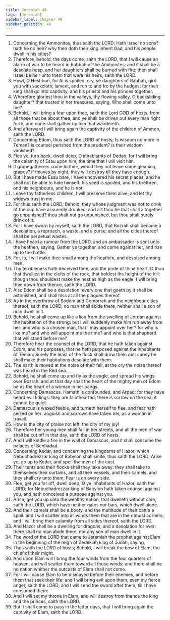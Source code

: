 ```yaml
---
title: Jeremiah 49
tags: [Jeremiah]
sidebar_label: Chapter 49
sidebar_position: 49
---
```


---
1. Concerning the Ammonites, thus saith the LORD; Hath Israel no sons? hath he no heir? why then doth their king inherit Gad, and his people dwell in his cities?
2. Therefore, behold, the days come, saith the LORD, that I will cause an alarm of war to be heard in Rabbah of the Ammonites; and it shall be a desolate heap, and her daughters shall be burned with fire: then shall Israel be heir unto them that were his heirs, saith the LORD.
3. Howl, O Heshbon, for Ai is spoiled: cry, ye daughters of Rabbah, gird you with sackcloth; lament, and run to and fro by the hedges; for their king shall go into captivity, and his priests and his princes together.
4. Wherefore gloriest thou in the valleys, thy flowing valley, O backsliding daughter? that trusted in her treasures, saying, Who shall come unto me?
5. Behold, I will bring a fear upon thee, saith the Lord GOD of hosts, from all those that be about thee; and ye shall be driven out every man right forth; and none shall gather up him that wandereth.
6. And afterward I will bring again the captivity of the children of Ammon, saith the LORD.
7. Concerning Edom, thus saith the LORD of hosts; Is wisdom no more in Teman? is counsel perished from the prudent? is their wisdom vanished?
8. Flee ye, turn back, dwell deep, O inhabitants of Dedan; for I will bring the calamity of Esau upon him, the time that I will visit him.
9. If grapegatherers come to thee, would they not leave some gleaning grapes? if thieves by night, they will destroy till they have enough.
10. But I have made Esau bare, I have uncovered his secret places, and he shall not be able to hide himself: his seed is spoiled, and his brethren, and his neighbours, and he is not.
11. Leave thy fatherless children, I will preserve them alive; and let thy widows trust in me.
12. For thus saith the LORD; Behold, they whose judgment was not to drink of the cup have assuredly drunken; and art thou he that shall altogether go unpunished? thou shalt not go unpunished, but thou shalt surely drink of it.
13. For I have sworn by myself, saith the LORD, that Bozrah shall become a desolation, a reproach, a waste, and a curse; and all the cities thereof shall be perpetual wastes.
14. I have heard a rumour from the LORD, and an ambassador is sent unto the heathen, saying, Gather ye together, and come against her, and rise up to the battle.
15. For, lo, I will make thee small among the heathen, and despised among men.
16. Thy terribleness hath deceived thee, and the pride of thine heart, O thou that dwellest in the clefts of the rock, that holdest the height of the hill: though thou shouldest make thy nest as high as the eagle, I will bring thee down from thence, saith the LORD.
17. Also Edom shall be a desolation: every one that goeth by it shall be astonished, and shall hiss at all the plagues thereof.
18. As in the overthrow of Sodom and Gomorrah and the neighbour cities thereof, saith the LORD, no man shall abide there, neither shall a son of man dwell in it.
19. Behold, he shall come up like a lion from the swelling of Jordan against the habitation of the strong: but I will suddenly make him run away from her: and who is a chosen man, that I may appoint over her? for who is like me? and who will appoint me the time? and who is that shepherd that will stand before me?
20. Therefore hear the counsel of the LORD, that he hath taken against Edom; and his purposes, that he hath purposed against the inhabitants of Teman: Surely the least of the flock shall draw them out: surely he shall make their habitations desolate with them.
21. The earth is moved at the noise of their fall, at the cry the noise thereof was heard in the Red sea.
22. Behold, he shall come up and fly as the eagle, and spread his wings over Bozrah: and at that day shall the heart of the mighty men of Edom be as the heart of a woman in her pangs.
23. Concerning Damascus. Hamath is confounded, and Arpad: for they have heard evil tidings: they are fainthearted; there is sorrow on the sea; it cannot be quiet.
24. Damascus is waxed feeble, and turneth herself to flee, and fear hath seized on her: anguish and sorrows have taken her, as a woman in travail.
25. How is the city of praise not left, the city of my joy!
26. Therefore her young men shall fall in her streets, and all the men of war shall be cut off in that day, saith the LORD of hosts.
27. And I will kindle a fire in the wall of Damascus, and it shall consume the palaces of Benhadad.
28. Concerning Kedar, and concerning the kingdoms of Hazor, which Nebuchadrezzar king of Babylon shall smite, thus saith the LORD; Arise ye, go up to Kedar, and spoil the men of the east.
29. Their tents and their flocks shall they take away: they shall take to themselves their curtains, and all their vessels, and their camels; and they shall cry unto them, Fear is on every side.
30. Flee, get you far off, dwell deep, O ye inhabitants of Hazor, saith the LORD; for Nebuchadrezzar king of Babylon hath taken counsel against you, and hath conceived a purpose against you.
31. Arise, get you up unto the wealthy nation, that dwelleth without care, saith the LORD, which have neither gates nor bars, which dwell alone.
32. And their camels shall be a booty, and the multitude of their cattle a spoil: and I will scatter into all winds them that are in the utmost corners; and I will bring their calamity from all sides thereof, saith the LORD.
33. And Hazor shall be a dwelling for dragons, and a desolation for ever: there shall no man abide there, nor any son of man dwell in it.
34. The word of the LORD that came to Jeremiah the prophet against Elam in the beginning of the reign of Zedekiah king of Judah, saying,
35. Thus saith the LORD of hosts; Behold, I will break the bow of Elam, the chief of their might.
36. And upon Elam will I bring the four winds from the four quarters of heaven, and will scatter them toward all those winds; and there shall be no nation whither the outcasts of Elam shall not come.
37. For I will cause Elam to be dismayed before their enemies, and before them that seek their life: and I will bring evil upon them, even my fierce anger, saith the LORD; and I will send the sword after them, till I have consumed them:
38. And I will set my throne in Elam, and will destroy from thence the king and the princes, saith the LORD.
39. But it shall come to pass in the latter days, that I will bring again the captivity of Elam, saith the LORD.